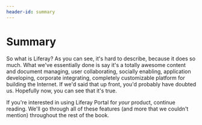 ```yaml
---
header-id: summary
---
```


# Summary

So what is Liferay? As you can see, it's hard to describe, because it does so
much. What we've essentially done is say it's a totally awesome content and
document managing, user collaborating, socially enabling, application
developing, corporate integrating, completely customizable platform for building
the Internet. If we'd said that up front, you'd probably have doubted us.
Hopefully now, you can see that it's true. 

If you're interested in using Liferay Portal for *your* product, continue
reading. We'll go through all of these features (and more that we couldn't
mention) throughout the rest of the book. 
